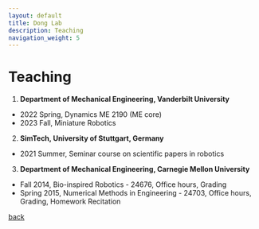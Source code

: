 ```yaml
---
layout: default
title: Dong Lab
description: Teaching
navigation_weight: 5
---
```


# Teaching

1. **Department of Mechanical Engineering, Vanderbilt University**
* 2022 Spring, Dynamics ME 2190 (ME core)
* 2023 Fall, Miniature Robotics 

2. **SimTech, University of Stuttgart, Germany**
* 2021 Summer, Seminar course on scientific papers in robotics

3. **Department of Mechanical Engineering, Carnegie Mellon University**
* Fall 2014, Bio-inspired Robotics - 24676, Office hours, Grading
* Spring 2015, Numerical Methods in Engineering - 24703, Office hours, Grading, Homework Recitation



[back](./)


